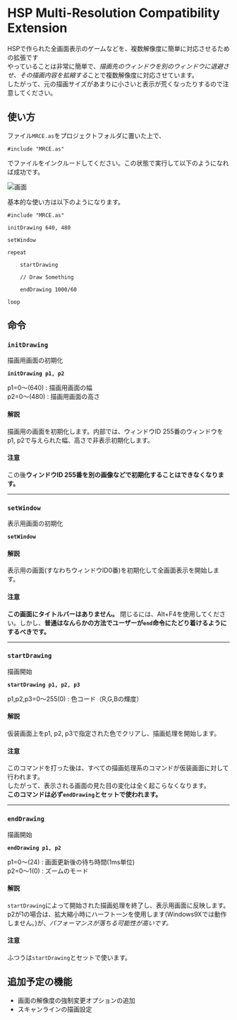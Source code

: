 # HSP Multi-Resolution Compatibility Extension

HSPで作られた全画面表示のゲームなどを、複数解像度に簡単に対応させるための拡張です  
やっていることは非常に簡単で、*描画先のウィンドウを別のウィンドウに退避させ、その描画内容を拡縮する*ことで複数解像度に対応させています。  
したがって、元の描画サイズがあまりに小さいと表示が荒くなったりするので注意してください。

## 使い方

ファイル`MRCE.as`をプロジェクトフォルダに置いた上で、

```
#include "MRCE.as"
```

でファイルをインクルードしてください。この状態で実行して以下のようになれば成功です。

![画面](http://i.gyazo.com/28b691c551434ef73bd2c4818211fc22.png)

基本的な使い方は以下のようになります。

```
#include "MRCE.as"

initDrawing 640, 480

setWindow

repeat

	startDrawing

	// Draw Something
	
	endDrawing 1000/60

loop

```

## 命令

### `initDrawing`

描画用画面の初期化

**`initDrawing p1, p2`**

p1=0〜(640) : 描画用画面の幅  
p2=0〜(480) : 描画用画面の高さ  

#### 解説

描画用の画面を初期化します。内部では、ウィンドウID 255番のウィンドウをp1, p2で与えられた幅、高さで非表示初期化します。

#### 注意

この後**ウィンドウID 255番を別の画像などで初期化することはできなくなります。**

---

### `setWindow`

表示用画面の初期化

**`setWindow`**

#### 解説

表示用の画面(すなわちウィンドウID0番)を初期化して全画面表示を開始します。

#### 注意

**この画面にタイトルバーはありません。** 閉じるには、Alt+F4を使用してください。しかし、**普通はなんらかの方法でユーザーが`end`命令にたどり着けるようにするべきです。**

---

### `startDrawing`

描画開始

**`startDrawing p1, p2, p3`**

p1,p2,p3=0～255(0) : 色コード（R,G,Bの輝度）

#### 解説

仮装画面上をp1, p2, p3で指定された色でクリアし、描画処理を開始します。

#### 注意

このコマンドを打った後は、すべての描画処理系のコマンドが仮装画面に対して行われます。  
したがって、表示される画面の見た目の変化は全く起こらなくなります。  
**このコマンドは必ず`endDrawing`とセットで使われます。**

---

### `endDrawing`

描画開始

**`endDrawing p1, p2`**

p1=0～(24) : 画面更新後の待ち時間(1ms単位)  
p2=0〜1(0) : ズームのモード

#### 解説

`startDrawing`によって開始された描画処理を終了し、表示用画面に反映します。
p2が1の場合は、拡大縮小時にハーフトーンを使用します(Windows9Xでは動作しません。)が、*パフォーマンスが落ちる可能性が高いです。*

#### 注意

ふつうは`startDrawing`とセットで使います。


## 追加予定の機能

* 画面の解像度の強制変更オプションの追加
* スキャンラインの描画設定
